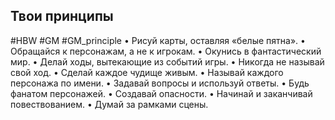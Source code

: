 ## Твои принципы

#HBW #GM #GM_principle 
• Рисуй карты, оставляя «белые пятна». 
• Обращайся к персонажам, а не к игрокам. 
• Окунись в фантастический мир. 
• Делай ходы, вытекающие из событий игры. 
• Никогда не называй свой ход. 
• Сделай каждое чудище живым. 
• Называй каждого персонажа по имени. 
• Задавай вопросы и используй ответы. 
• Будь фанатом персонажей. 
• Создавай опасности. 
• Начинай и заканчивай повествованием. 
• Думай за рамками сцены.